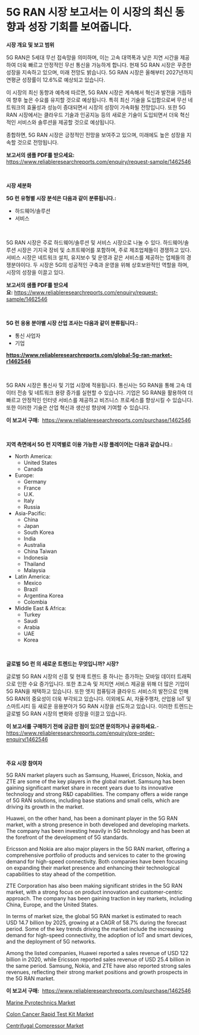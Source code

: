 <p><h1>5G RAN 시장 보고서는 이 시장의 최신 동향과 성장 기회를 보여줍니다.</h1></p><p><strong>시장 개요 및 보고 범위</strong></p>
<p><p>5G RAN은 5세대 무선 접속망을 의미하며, 이는 고속 대역폭과 낮은 지연 시간을 제공하여 더욱 빠르고 안정적인 무선 통신을 가능하게 합니다. 현재 5G RAN 시장은 꾸준한 성장을 지속하고 있으며, 미래 전망도 밝습니다. 5G RAN 시장은 올해부터 2027년까지 연평균 성장률이 12.6%로 예상되고 있습니다.</p><p>이 시장의 최신 동향과 예측에 따르면, 5G RAN 시장은 계속해서 혁신과 발전을 거듭하여 향후 높은 수요를 유지할 것으로 예상됩니다. 특히 최신 기술을 도입함으로써 무선 네트워크의 효율성과 성능이 증대되면서 시장의 성장이 가속화될 전망입니다. 또한 5G RAN 시장에서는 클라우드 기술과 인공지능 등의 새로운 기술이 도입되면서 더욱 혁신적인 서비스와 솔루션을 제공할 것으로 예상됩니다.</p><p>종합하면, 5G RAN 시장은 긍정적인 전망을 보여주고 있으며, 미래에도 높은 성장을 지속할 것으로 전망됩니다.</p></p>
<p><strong>보고서의 샘플 PDF를 받으세요:</strong> <a href="https://www.reliableresearchreports.com/enquiry/request-sample/1462546">https://www.reliableresearchreports.com/enquiry/request-sample/1462546</a></p>
<p>&nbsp;</p>
<p><strong>시장 세분화</strong></p>
<p><strong>5G 런 유형별 시장 분석은 다음과 같이 분류됩니다.:</strong></p>
<p><ul><li>하드웨어/솔루션</li><li>서비스</li></ul></p>
<p>&nbsp;</p>
<p><p>5G RAN 시장은 주로 하드웨어/솔루션 및 서비스 시장으로 나눌 수 있다. 하드웨어/솔루션 시장은 기지국 장비 및 소프트웨어를 포함하며, 주로 제조업체들이 경쟁하고 있다. 서비스 시장은 네트워크 설치, 유지보수 및 운영과 같은 서비스를 제공하는 업체들의 경쟁분야이다. 두 시장은 5G의 성공적인 구축과 운영을 위해 상호보완적인 역할을 하며, 시장의 성장을 이끌고 있다.</p></p>
<p><strong>보고서의 샘플 PDF를 받으세요:</strong>&nbsp;<a href="https://www.reliableresearchreports.com/enquiry/request-sample/1462546">https://www.reliableresearchreports.com/enquiry/request-sample/1462546</a></p>
<p>&nbsp;</p>
<p><strong> 5G 런 응용 분야별 시장 산업 조사는 다음과 같이 분류됩니다.:</strong></p>
<p><ul><li>통신 사업자</li><li>기업</li></ul></p>
<p><strong><a href="https://www.reliableresearchreports.com/global-5g-ran-market-r1462546">https://www.reliableresearchreports.com/global-5g-ran-market-r1462546</a></strong></p>
<p>&nbsp;</p>
<p><p>5G RAN 시장은 통신사 및 기업 시장에 적용됩니다. 통신사는 5G RAN을 통해 고속 데이터 전송 및 네트워크 용량 증가를 실현할 수 있습니다. 기업은 5G RAN을 활용하여 더 빠르고 안정적인 인터넷 서비스를 제공하고 비즈니스 프로세스를 향상시킬 수 있습니다. 또한 이러한 기술은 산업 혁신과 생산성 향상에 기여할 수 있습니다.</p></p>
<p><strong>이 보고서 구매:</strong>&nbsp; <a href="https://www.reliableresearchreports.com/purchase/1462546">https://www.reliableresearchreports.com/purchase/1462546</a></p>
<p>&nbsp;</p>
<p><strong>지역 측면에서 5G 런 지역별로 이용 가능한 시장 플레이어는 다음과 같습니다.:</strong></p>
<p><ul>
    <li>
        North America:
        <ul>
            <li>United States</li>
            <li>Canada</li>
        </ul>
    </li>
    <li>
        Europe:
        <ul>
            <li>Germany</li>
            <li>France</li>
            <li>U.K.</li>
            <li>Italy</li>
            <li>Russia</li>
        </ul>
    </li>
    <li>
        Asia-Pacific:
        <ul>
            <li>China</li>
            <li>Japan</li>
            <li>South Korea</li>
            <li>India</li>
            <li>Australia</li>
            <li>China Taiwan</li>
            <li>Indonesia</li>
            <li>Thailand</li>
            <li>Malaysia</li>
        </ul>
    </li>
    <li>
        Latin America:
        <ul>
            <li>Mexico</li>
            <li>Brazil</li>
            <li>Argentina Korea</li>
            <li>Colombia</li>
        </ul>
    </li>
    <li>
        Middle East & Africa:
        <ul>
            <li>Turkey</li>
            <li>Saudi</li>
            <li>Arabia</li>
            <li>UAE</li>
            <li>Korea</li>
        </ul>
    </li>
    </ul></p>
<p>&nbsp;</p>
<p><strong>글로벌 5G 런 의 새로운 트렌드는 무엇입니까? 시장?</strong></p>
<p><p>글로벌 5G RAN 시장의 신흥 및 현재 트렌드 중 하나는 증가하는 모바일 데이터 트래픽으로 인한 수요 증가입니다. 또한 초고속 및 저지연 서비스 제공을 위해 더 많은 기업이 5G RAN을 채택하고 있습니다. 또한 엣지 컴퓨팅과 클라우드 서비스의 발전으로 인해 5G RAN의 중요성이 더욱 부각되고 있습니다. 이외에도 AI, 자율주행차, 산업용 IoT 및 스마트시티 등 새로운 응용분야가 5G RAN 시장을 선도하고 있습니다. 이러한 트렌드는 글로벌 5G RAN 시장의 변화와 성장을 이끌고 있습니다.</p></p>
<p><strong>이 보고서를 구매하기 전에 궁금한 점이 있으면 문의하거나 공유하세요.</strong>- <a href="https://www.reliableresearchreports.com/enquiry/pre-order-enquiry/1462546">https://www.reliableresearchreports.com/enquiry/pre-order-enquiry/1462546</a></p>
<p>&nbsp;</p>
<p><strong>주요 시장 참여자</strong></p>
<p><p>5G RAN market players such as Samsung, Huawei, Ericsson, Nokia, and ZTE are some of the key players in the global market. Samsung has been gaining significant market share in recent years due to its innovative technology and strong R&D capabilities. The company offers a wide range of 5G RAN solutions, including base stations and small cells, which are driving its growth in the market.</p><p>Huawei, on the other hand, has been a dominant player in the 5G RAN market, with a strong presence in both developed and developing markets. The company has been investing heavily in 5G technology and has been at the forefront of the development of 5G standards.</p><p>Ericsson and Nokia are also major players in the 5G RAN market, offering a comprehensive portfolio of products and services to cater to the growing demand for high-speed connectivity. Both companies have been focusing on expanding their market presence and enhancing their technological capabilities to stay ahead of the competition.</p><p>ZTE Corporation has also been making significant strides in the 5G RAN market, with a strong focus on product innovation and customer-centric approach. The company has been gaining traction in key markets, including China, Europe, and the United States.</p><p>In terms of market size, the global 5G RAN market is estimated to reach USD 14.7 billion by 2025, growing at a CAGR of 58.7% during the forecast period. Some of the key trends driving the market include the increasing demand for high-speed connectivity, the adoption of IoT and smart devices, and the deployment of 5G networks.</p><p>Among the listed companies, Huawei reported a sales revenue of USD 122 billion in 2020, while Ericsson reported sales revenue of USD 25.4 billion in the same period. Samsung, Nokia, and ZTE have also reported strong sales revenues, reflecting their strong market positions and growth prospects in the 5G RAN market.</p></p>
<p><strong>이 보고서 구매:</strong>&nbsp;&nbsp;<a href="https://www.reliableresearchreports.com/purchase/1462546">https://www.reliableresearchreports.com/purchase/1462546</a></p>
<p><p><a href="https://github.com/redneck06/Market-Research-Report-List-3/blob/main/marine-pyrotechnics-market.md">Marine Pyrotechnics Market</a></p><p><a href="https://five-trouble-98a.notion.site/Colon-Cancer-Rapid-Test-Kit-Market-Research-Report-Its-History-and-Forecast-2024-to-2031-85cfae8980f04cf2b86e3ce7739df922">Colon Cancer Rapid Test Kit Market</a></p><p><a href="https://github.com/peachesmcdowel1/Market-Research-Report-List-2/blob/main/centrifugal-compressor-market.md">Centrifugal Compressor Market</a></p></p>
